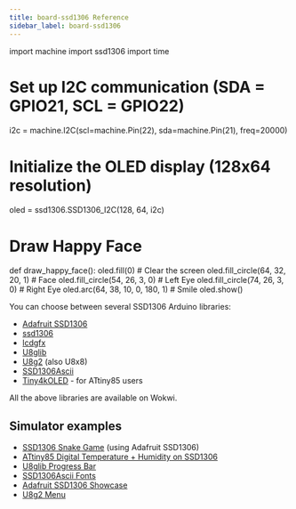 ```yaml
---
title: board-ssd1306 Reference
sidebar_label: board-ssd1306
---
```


import machine
import ssd1306
import time

# Set up I2C communication (SDA = GPIO21, SCL = GPIO22)
i2c = machine.I2C(scl=machine.Pin(22), sda=machine.Pin(21), freq=20000)

# Initialize the OLED display (128x64 resolution)
oled = ssd1306.SSD1306_I2C(128, 64, i2c)

# Draw Happy Face
def draw_happy_face():
    oled.fill(0)  # Clear the screen
    oled.fill_circle(64, 32, 20, 1)  # Face
    oled.fill_circle(54, 26, 3, 0)  # Left Eye
    oled.fill_circle(74, 26, 3, 0)  # Right Eye
    oled.arc(64, 38, 10, 0, 180, 1)  # Smile
    oled.show()


You can choose between several SSD1306 Arduino libraries:

- [Adafruit SSD1306](https://wokwi.com/projects/344892392214626898)
- [ssd1306](https://wokwi.com/projects/344894074741850707)
- [lcdgfx](https://github.com/lexus2k/lcdgfx)
- [U8glib](https://github.com/olikraus/u8glib)
- [U8g2](https://github.com/olikraus/u8g2) (also U8x8)
- [SSD1306Ascii](https://github.com/greiman/SSD1306Ascii)
- [Tiny4kOLED](https://www.arduino.cc/reference/en/libraries/tiny4koled/) - for ATtiny85 users

All the above libraries are available on Wokwi.

## Simulator examples

- [SSD1306 Snake Game](https://wokwi.com/projects/296135008348799496) (using Adafruit SSD1306)
- [ATtiny85 Digital Temperature + Humidity on SSD1306](https://wokwi.com/projects/292900020514980360)
- [U8glib Progress Bar](https://wokwi.com/projects/300867986768527882)
- [SSD1306Ascii Fonts](https://wokwi.com/projects/291197274604700168)
- [Adafruit SSD1306 Showcase](https://wokwi.com/projects/344892392214626898)
- [U8g2 Menu](https://wokwi.com/projects/291572875238834696)
